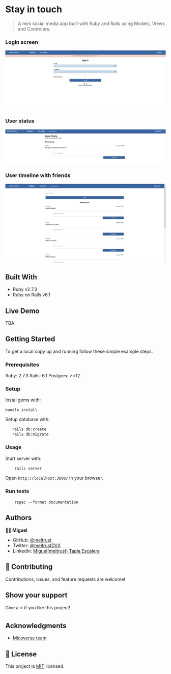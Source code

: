 # Stay in touch

> A mini social media app built with Ruby and Rails using Models, Views and Controlers.

### Login screen 

![SCREENSHOT](docs/stay-in-touch.jpg)

### User status
![SCREENSHOT](docs/screenshot-show.jpg)

### User timeline with friends

![SCREENSHOT](docs/screenshot-timeline.jpg)

## Built With

- Ruby v2.7.3
- Ruby on Rails v6.1

## Live Demo

TBA


## Getting Started

To get a local copy up and running follow these simple example steps.

### Prerequisites

Ruby: 2.7.3
Rails: 6.1
Postgres: >=12

### Setup

Instal gems with:

```
bundle install
```

Setup database with:

```
   rails db:create
   rails db:migrate
```



### Usage

Start server with:

```
    rails server
```

Open `http://localhost:3000/` in your browser.

### Run tests

```
    rspec --format documentation
```


## Authors

🧑‍💻 **Miguel**
- GitHub: [@meltrust](https://github.com/meltrust)
- Twitter: [@meltrustDVX](https://twitter.com/meltrustDVX)
- LinkedIn: [Miguel(meltrust) Tapia Escalera](https://www.linkedin.com/in/meltrust/)

## 🤝 Contributing
Contributions, issues, and feature requests are welcome!

## Show your support
Give a ⭐️ if you like this project!

## Acknowledgments

- [Micoverse team](https://www.microverse.org/)


## 📝 License

This project is [MIT](LICENSE) licensed.


